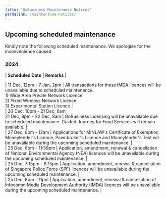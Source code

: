 ```yaml
---
title: 'GoBusiness Maintenance Notices'
permalink: /maintenance-notices/
---
```


## Upcoming scheduled maintenance

Kindly note the following scheduled maintenance. We apologise for the inconvenience caused. 


### 2024 

| **Scheduled Date** | **Remarks** |  


 
      


| 11 Dec, 12pm - 7 Jan, 2pm | All transactions for these IMDA licences will be unavailable due to scheduled maintenance.<br>1) Wide Area Private Network Licence<br>2) Fixed Wireless Network Licence<br>3) Experimental Station Licence |          
| 20 Dec, 10pm - 21 Dec, 6am<br>21 Dec, 8pm - 22 Dec, 8am | GoBusiness Licensing will be unavailable due to scheduled maintenance. Guided Journey for Food Services will remain available. |     
| 27 Dec, 6pm - 12am | Applications for MINLAW's Certificate of Exemption, Moneylender's Licence, Pawnbroker's Licence and Moneylender's Test will be unavailable during the upcoming scheduled maintenance. |       
| 25 Dec, 6pm - 11:59pm | Application, amendment, renewal & cancellation of National Environmental Agency (NEA) licences will be unavailable during the upcoming scheduled maintenance. |     
| 25 Dec, 7:15pm - 9:15pm | Application, amendment, renewal & cancellation of Singapore Police Force (SPF) licences will be unavailable during the upcoming scheduled maintenance. |      
| 25 Dec, 8pm - 11pm | Application, amendment, renewal & cancellation of Infocomm Media Development Authority (IMDA) licences will be unavailable during the upcoming scheduled maintenance. |       
 


<script src="/jquery/jquery.min.js"></script> <script src="/jquery/resize-tables.js"></script>
